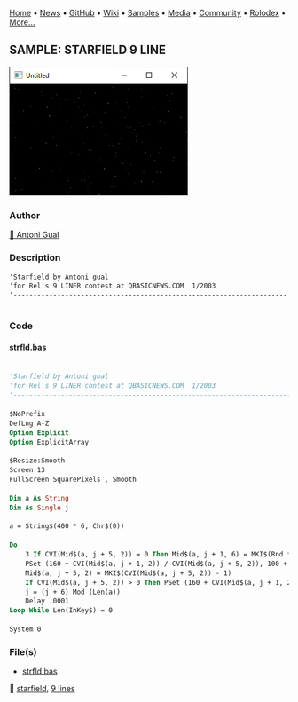 [Home](https://qb64.com) • [News](../../news.md) • [GitHub](../../github.md) • [Wiki](../../wiki.md) • [Samples](../../samples.md) • [Media](../../media.md) • [Community](../../community.md) • [Rolodex](../../rolodex.md) • [More...](../../more.md)

## SAMPLE: STARFIELD 9 LINE

![screenshot.png](img/screenshot.png)

### Author

[🐝 Antoni Gual](../antoni-gual.md) 

### Description

```text
'Starfield by Antoni gual
'for Rel's 9 LINER contest at QBASICNEWS.COM  1/2003
'------------------------------------------------------------------------
```

### Code

#### strfld.bas

```vb

'Starfield by Antoni gual
'for Rel's 9 LINER contest at QBASICNEWS.COM  1/2003
'------------------------------------------------------------------------

$NoPrefix
DefLng A-Z
Option Explicit
Option ExplicitArray

$Resize:Smooth
Screen 13
FullScreen SquarePixels , Smooth

Dim a As String
Dim As Single j

a = String$(400 * 6, Chr$(0))

Do
    3 If CVI(Mid$(a, j + 5, 2)) = 0 Then Mid$(a, j + 1, 6) = MKI$(Rnd * 20000 - 10000) + MKI$(Rnd * 20000 - 10000) + MKI$(100 * Rnd + 1)
    PSet (160 + CVI(Mid$(a, j + 1, 2)) / CVI(Mid$(a, j + 5, 2)), 100 + CVI(Mid$(a, j + 3, 2)) / CVI(Mid$(a, j + 5, 2))), 0
    Mid$(a, j + 5, 2) = MKI$(CVI(Mid$(a, j + 5, 2)) - 1)
    If CVI(Mid$(a, j + 5, 2)) > 0 Then PSet (160 + CVI(Mid$(a, j + 1, 2)) / CVI(Mid$(a, j + 5, 2)), 100 + CVI(Mid$(a, j + 3, 2)) / CVI(Mid$(a, j + 5, 2))), 32 - CVI(Mid$(a, j + 5, 2)) \ 8
    j = (j + 6) Mod (Len(a))
    Delay .0001
Loop While Len(InKey$) = 0

System 0

```

### File(s)

* [strfld.bas](src/strfld.bas)

🔗 [starfield](../starfield.md), [9 lines](../9-lines.md)
